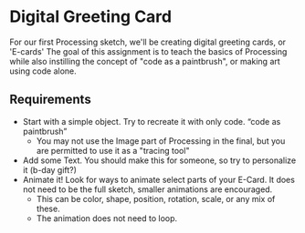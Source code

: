 # Digital Greeting Card
For our first Processing sketch, we'll be creating digital greeting cards, or 'E-cards'
The goal of this assignment is to teach the basics of Processing while also instilling the concept of "code as a paintbrush", or making art using code alone. 

## Requirements
- Start with a simple object. Try to recreate it with only code. “code as paintbrush”
  - You may not use the Image part of Processing in the final, but you are permitted to use it as a "tracing tool"
- Add some Text. You should make this for someone, so try to personalize it (b-day gift?)
- Animate it! Look for ways to animate select parts of your E-Card.  It does not need to be the full sketch, smaller animations are encouraged. 
  - This can be color, shape, position, rotation, scale, or any mix of these. 
  - The animation does not need to loop.
